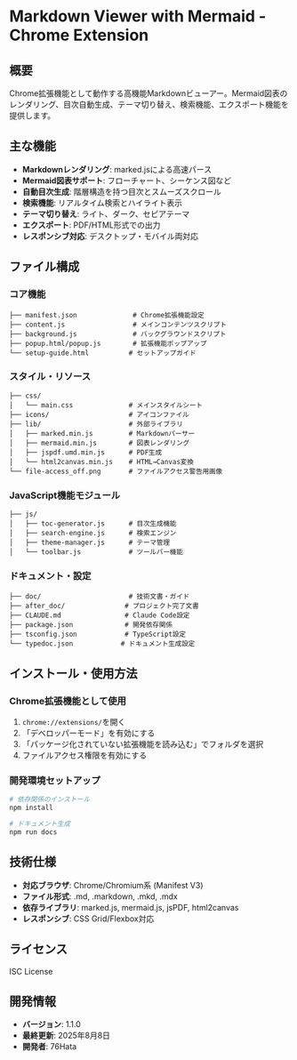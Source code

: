 # Markdown Viewer with Mermaid - Chrome Extension

## 概要
Chrome拡張機能として動作する高機能Markdownビューアー。Mermaid図表のレンダリング、目次自動生成、テーマ切り替え、検索機能、エクスポート機能を提供します。

## 主な機能
- **Markdownレンダリング**: marked.jsによる高速パース
- **Mermaid図表サポート**: フローチャート、シーケンス図など
- **自動目次生成**: 階層構造を持つ目次とスムーズスクロール
- **検索機能**: リアルタイム検索とハイライト表示
- **テーマ切り替え**: ライト、ダーク、セピアテーマ
- **エクスポート**: PDF/HTML形式での出力
- **レスポンシブ対応**: デスクトップ・モバイル両対応

## ファイル構成

### コア機能
```
├── manifest.json              # Chrome拡張機能設定
├── content.js                 # メインコンテンツスクリプト
├── background.js              # バックグラウンドスクリプト
├── popup.html/popup.js        # 拡張機能ポップアップ
└── setup-guide.html          # セットアップガイド
```

### スタイル・リソース
```
├── css/
│   └── main.css              # メインスタイルシート
├── icons/                    # アイコンファイル
├── lib/                      # 外部ライブラリ
│   ├── marked.min.js         # Markdownパーサー
│   ├── mermaid.min.js        # 図表レンダリング
│   ├── jspdf.umd.min.js      # PDF生成
│   └── html2canvas.min.js    # HTML→Canvas変換
└── file-access_off.png       # ファイルアクセス警告用画像
```

### JavaScript機能モジュール
```
├── js/
│   ├── toc-generator.js      # 目次生成機能
│   ├── search-engine.js      # 検索エンジン
│   ├── theme-manager.js      # テーマ管理
│   └── toolbar.js            # ツールバー機能
```

### ドキュメント・設定
```
├── doc/                      # 技術文書・ガイド
├── after_doc/               # プロジェクト完了文書
├── CLAUDE.md                # Claude Code設定
├── package.json             # 開発依存関係
├── tsconfig.json            # TypeScript設定
└── typedoc.json            # ドキュメント生成設定
```

## インストール・使用方法

### Chrome拡張機能として使用
1. `chrome://extensions/`を開く
2. 「デベロッパーモード」を有効にする
3. 「パッケージ化されていない拡張機能を読み込む」でフォルダを選択
4. ファイルアクセス権限を有効にする

### 開発環境セットアップ
```bash
# 依存関係のインストール
npm install

# ドキュメント生成
npm run docs
```

## 技術仕様
- **対応ブラウザ**: Chrome/Chromium系 (Manifest V3)
- **ファイル形式**: .md, .markdown, .mkd, .mdx
- **依存ライブラリ**: marked.js, mermaid.js, jsPDF, html2canvas
- **レスポンシブ**: CSS Grid/Flexbox対応

## ライセンス
ISC License

## 開発情報
- **バージョン**: 1.1.0
- **最終更新**: 2025年8月8日
- **開発者**: 76Hata